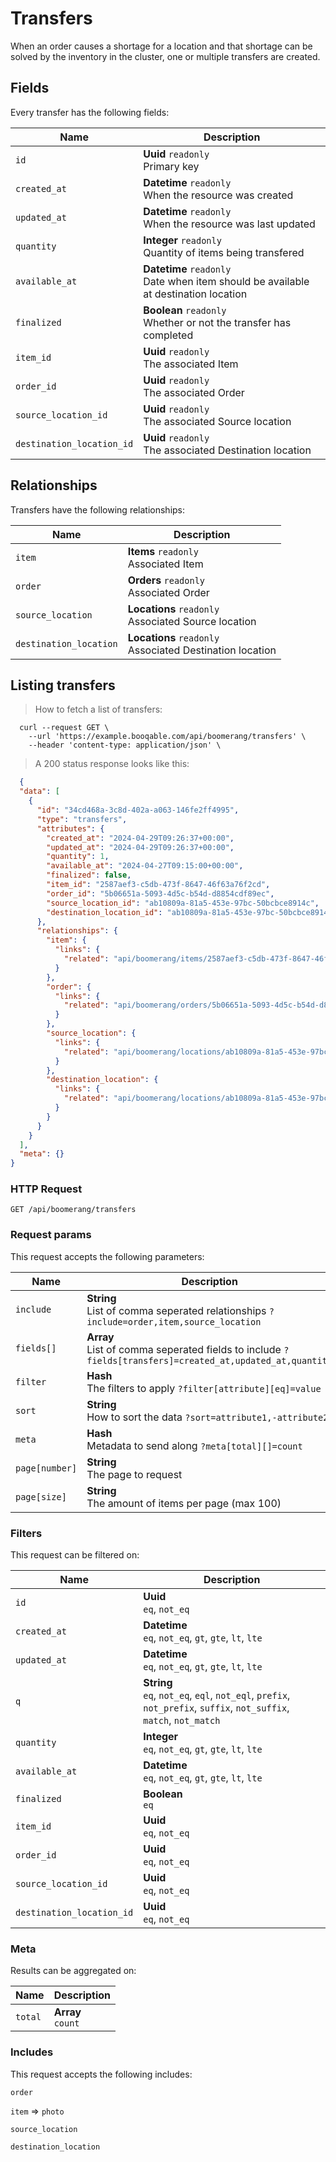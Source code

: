 # Transfers

When an order causes a shortage for a location and that shortage can be solved by the inventory in the cluster, one or multiple transfers are created.

## Fields
Every transfer has the following fields:

Name | Description
-- | --
`id` | **Uuid** `readonly`<br>Primary key
`created_at` | **Datetime** `readonly`<br>When the resource was created
`updated_at` | **Datetime** `readonly`<br>When the resource was last updated
`quantity` | **Integer** `readonly`<br>Quantity of items being transfered
`available_at` | **Datetime** `readonly`<br>Date when item should be available at destination location
`finalized` | **Boolean** `readonly`<br>Whether or not the transfer has completed
`item_id` | **Uuid** `readonly`<br>The associated Item
`order_id` | **Uuid** `readonly`<br>The associated Order
`source_location_id` | **Uuid** `readonly`<br>The associated Source location
`destination_location_id` | **Uuid** `readonly`<br>The associated Destination location


## Relationships
Transfers have the following relationships:

Name | Description
-- | --
`item` | **Items** `readonly`<br>Associated Item
`order` | **Orders** `readonly`<br>Associated Order
`source_location` | **Locations** `readonly`<br>Associated Source location
`destination_location` | **Locations** `readonly`<br>Associated Destination location


## Listing transfers



> How to fetch a list of transfers:

```shell
  curl --request GET \
    --url 'https://example.booqable.com/api/boomerang/transfers' \
    --header 'content-type: application/json' \
```

> A 200 status response looks like this:

```json
  {
  "data": [
    {
      "id": "34cd468a-3c8d-402a-a063-146fe2ff4995",
      "type": "transfers",
      "attributes": {
        "created_at": "2024-04-29T09:26:37+00:00",
        "updated_at": "2024-04-29T09:26:37+00:00",
        "quantity": 1,
        "available_at": "2024-04-27T09:15:00+00:00",
        "finalized": false,
        "item_id": "2587aef3-c5db-473f-8647-46f63a76f2cd",
        "order_id": "5b06651a-5093-4d5c-b54d-d8854cdf89ec",
        "source_location_id": "ab10809a-81a5-453e-97bc-50bcbce8914c",
        "destination_location_id": "ab10809a-81a5-453e-97bc-50bcbce8914c"
      },
      "relationships": {
        "item": {
          "links": {
            "related": "api/boomerang/items/2587aef3-c5db-473f-8647-46f63a76f2cd"
          }
        },
        "order": {
          "links": {
            "related": "api/boomerang/orders/5b06651a-5093-4d5c-b54d-d8854cdf89ec"
          }
        },
        "source_location": {
          "links": {
            "related": "api/boomerang/locations/ab10809a-81a5-453e-97bc-50bcbce8914c"
          }
        },
        "destination_location": {
          "links": {
            "related": "api/boomerang/locations/ab10809a-81a5-453e-97bc-50bcbce8914c"
          }
        }
      }
    }
  ],
  "meta": {}
}
```

### HTTP Request

`GET /api/boomerang/transfers`

### Request params

This request accepts the following parameters:

Name | Description
-- | --
`include` | **String** <br>List of comma seperated relationships `?include=order,item,source_location`
`fields[]` | **Array** <br>List of comma seperated fields to include `?fields[transfers]=created_at,updated_at,quantity`
`filter` | **Hash** <br>The filters to apply `?filter[attribute][eq]=value`
`sort` | **String** <br>How to sort the data `?sort=attribute1,-attribute2`
`meta` | **Hash** <br>Metadata to send along `?meta[total][]=count`
`page[number]` | **String** <br>The page to request
`page[size]` | **String** <br>The amount of items per page (max 100)


### Filters

This request can be filtered on:

Name | Description
-- | --
`id` | **Uuid** <br>`eq`, `not_eq`
`created_at` | **Datetime** <br>`eq`, `not_eq`, `gt`, `gte`, `lt`, `lte`
`updated_at` | **Datetime** <br>`eq`, `not_eq`, `gt`, `gte`, `lt`, `lte`
`q` | **String** <br>`eq`, `not_eq`, `eql`, `not_eql`, `prefix`, `not_prefix`, `suffix`, `not_suffix`, `match`, `not_match`
`quantity` | **Integer** <br>`eq`, `not_eq`, `gt`, `gte`, `lt`, `lte`
`available_at` | **Datetime** <br>`eq`, `not_eq`, `gt`, `gte`, `lt`, `lte`
`finalized` | **Boolean** <br>`eq`
`item_id` | **Uuid** <br>`eq`, `not_eq`
`order_id` | **Uuid** <br>`eq`, `not_eq`
`source_location_id` | **Uuid** <br>`eq`, `not_eq`
`destination_location_id` | **Uuid** <br>`eq`, `not_eq`


### Meta

Results can be aggregated on:

Name | Description
-- | --
`total` | **Array** <br>`count`


### Includes

This request accepts the following includes:

`order`


`item` => 
`photo`




`source_location`


`destination_location`





